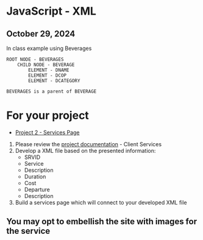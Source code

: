 # JavaScript - XML 

## October 29, 2024 

In class example using Beverages 

```code
ROOT NODE - BEVERAGES 
	CHILD NODE - BEVERAGE
		ELEMENT - DNAME
		ELEMENT - DCOP
		ELEMENT - DCATEGORY

BEVERAGES is a parent of BEVERAGE

```

# For your project 

* [Project 2 - Services Page](https://moodle.juniata.edu/mod/assign/view.php?id=505320)

1. Please review the [project documentation](https://moodle.juniata.edu/mod/wiki/view.php?id=534865) - Client Services
2. Develop a XML file based on the presented information: 
	* SRVID
	* Service 
	* Description 
	* Duration 
	* Cost 
	* Departure 
	* Description
3. Build a services page which will connect to your developed XML file

## You may opt to embellish the site with images for the service 

